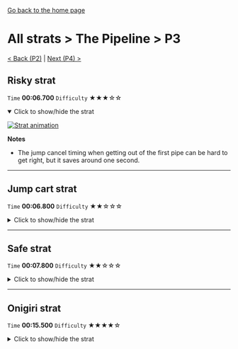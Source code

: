 [Go back to the home page](https://github.com/Doublevil/scbspeedrun)

# All strats > The Pipeline > P3

[< Back (P2)](https://github.com/Doublevil/scbspeedrun/blob/main/levels/all_lvl/P/P2.md) | [Next (P4) >](https://github.com/Doublevil/scbspeedrun/blob/main/levels/all_lvl/P/P4.md)

## Risky strat

`Time` **00:06.700** `Difficulty` ★★★☆☆
<details open>
  <summary>Click to show/hide the strat</summary>

  [![Strat animation](https://github.com/Doublevil/scbspeedrun/blob/main/media/levels/P/P3_RiskyStrat.webp)](https://github.com/Doublevil/scbspeedrun/blob/main/media/levels/P/P3_RiskyStrat.mp4?raw=true)

  **Notes**
  - The jump cancel timing when getting out of the first pipe can be hard to get right, but it saves around one second.
</details>

---
## Jump cart strat

`Time` **00:06.800** `Difficulty` ★★☆☆☆
<details>
  <summary>Click to show/hide the strat</summary>

  [![Strat animation](https://github.com/Doublevil/scbspeedrun/blob/main/media/levels/P/P3_JumpStrat.webp)](https://github.com/Doublevil/scbspeedrun/blob/main/media/levels/P/P3_JumpStrat.mp4?raw=true)

  **Notes**
  - Wait a few frames after the level starts before jumping, or you'll risk wasting your double jump.
</details>

---
## Safe strat

`Time` **00:07.800** `Difficulty` ★★☆☆☆
<details>
  <summary>Click to show/hide the strat</summary>

  [![Strat animation](https://github.com/Doublevil/scbspeedrun/blob/main/media/levels/P/P3_Strat.webp)](https://github.com/Doublevil/scbspeedrun/blob/main/media/levels/P/P3_Strat.mp4?raw=true)
</details>

---
## Onigiri strat

`Time` **00:15.500** `Difficulty` ★★★★☆
<details>
  <summary>Click to show/hide the strat</summary>

  [![Strat animation](https://github.com/Doublevil/scbspeedrun/blob/main/media/levels/P/P3_OnigiriStrat.webp)](https://github.com/Doublevil/scbspeedrun/blob/main/media/levels/P/P3_OnigiriStrat.mp4?raw=true)

  **Notes**
  - Don't forget to touch the wall before the short pipe to regenerate your voltage.
  - Alternatively, or as a backup, you can juggle with a cable jump.
</details>
